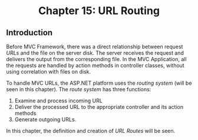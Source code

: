 <h1 align="center">
    Chapter 15: URL Routing
</h1>

## Introduction
Before MVC Framework, there was a direct relationship between request *URLs* and the file on the server disk. The server receives the request and delivers the output from the corresponding file. In the MVC Application, all the requests are handled by action methods in controller classes, without using correlation with files on disk.  

To handle MVC URLs, the ASP.NET platform uses the *routing system* (will be seen in this chapter). The *route system* has three functions:
1. Examine and process incoming URL 
2. Deliver the processed URL to the appropriate controller and its action methods
3. Generate outgoing URLs.  

In this chapter, the definition and creation of *URL Routes* will be seen.

<!--
# Chapter 15: URL Routing
    ## Introduction
-->

